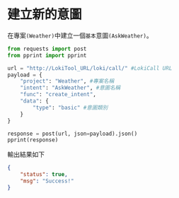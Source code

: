 # 建立新的意圖

在專案`(Weather)`中建立一個`基本`意圖`(AskWeather)`。

```python
from requests import post
from pprint import pprint

url = "http://LokiTool_URL/loki/call/" #LokiCall URL
payload = {
    "project": "Weather", #專案名稱
    "intent": "AskWeather", #意圖名稱
    "func": "create_intent",
    "data": {
        "type": "basic" #意圖類別
    }
}

response = post(url, json=payload).json()
pprint(response)
```

輸出結果如下

```json
{
    "status": true,
    "msg": "Success!"
}
```